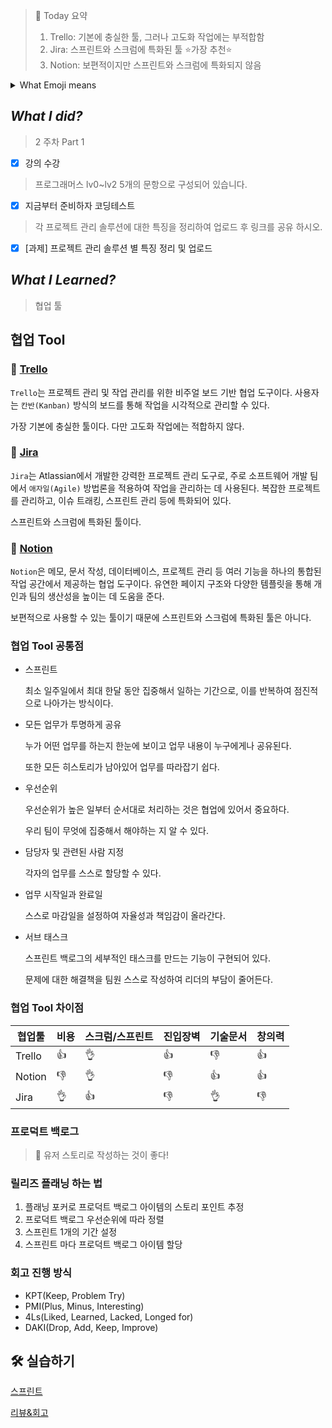 <blockquote>
🌟 Today 요약

1. Trello: 기본에 충실한 툴, 그러나 고도화 작업에는 부적합함
2. Jira: 스프린트와 스크럼에 특화된 툴 ⭐가장 추천⭐
3. Notion: 보편적이지만 스프린트와 스크럼에 특화되지 않음

</blockquote>

<details>
  <summary>What Emoji means</summary>
  <ul>
    <li>⭐ 중요</li>
    <li>📌 Pin Point, Tips</li>
    <li>🔑 Key Point</li>
    <li>✅ Check Point</li>
    <li>💬 강사의 말(인용)</li>
    <li>🚨 주의</li>
    <li>🚫 금지</li>
    <li>⛔ 여기서 잠깐!!</li>
    <li>🔖 잠깐 알아보기, 참고</li>
    <li>🙋‍♀️ 질문 있어요</li>
    <li>‼ 오류 발생</li>
    <li>❗ 문제 해결, Notice</li>
    <li>❓ 궁금한 점</li>
    <li>⁉ Why? 이유 설명</li>
    <li>❌⭕ Yes, No</li>
    <li>💡 깨달은 점, 생각해볼 점, 알아둘 것</li>
    <li>🔎 더 알아보기</li>
    <li>📖 개념 정리</li>
    <li>🚩 학습 목표, 방향, 배울 내용</li>
    <li>➡ 결론</li>
    <li>✏ 요점 정리</li>
    <li>🗂 내용 요약</li>
    <li>📢 공지</li>
    <li>⚙ 환경설정</li>
    <li>🔗 링크</li>
  </ul>
</details>

## *What I did?*

> 2 주차 Part 1
> 
- [x]  강의 수강

> 프로그래머스 lv0~lv2 5개의 문항으로 구성되어 있습니다.
> 
- [x]  지금부터 준비하자 코딩테스트

> 각 프로젝트 관리 솔루션에 대한 특징을 정리하여 업로드 후 링크를 공유 하시오.
> 
- [x]  [과제] 프로젝트 관리 솔루션 별 특징 정리 및 업로드

## *What I Learned?*

> 협업 툴
> 

## 협업 Tool

### 📎 [Trello](https://trello.com/)

`Trello`는 프로젝트 관리 및 작업 관리를 위한 비주얼 보드 기반 협업 도구이다. 사용자는 `칸반(Kanban)` 방식의 보드를 통해 작업을 시각적으로 관리할 수 있다.

가장 기본에 충실한 툴이다. 다만 고도화 작업에는 적합하지 않다.

### 📎 [Jira](https://www.atlassian.com/ko/software/jira)

`Jira`는 Atlassian에서 개발한 강력한 프로젝트 관리 도구로, 주로 소프트웨어 개발 팀에서 `애자일(Agile)` 방법론을 적용하여 작업을 관리하는 데 사용된다. 복잡한 프로젝트를 관리하고, 이슈 트래킹, 스프린트 관리 등에 특화되어 있다.

스프린트와 스크럼에 특화된 툴이다.

### 📎 [Notion](https://www.notion.so/)

`Notion`은 메모, 문서 작성, 데이터베이스, 프로젝트 관리 등 여러 기능을 하나의 통합된 작업 공간에서 제공하는 협업 도구이다. 유연한 페이지 구조와 다양한 템플릿을 통해 개인과 팀의 생산성을 높이는 데 도움을 준다.

보편적으로 사용할 수 있는 툴이기 때문에 스프린트와 스크럼에 특화된 툴은 아니다.

### 협업 Tool 공통점

- 스프린트

  최소 일주일에서 최대 한달 동안 집중해서 일하는 기간으로, 이를 반복하여 점진적으로 나아가는 방식이다.

- 모든 업무가 투명하게 공유

  누가 어떤 업무를 하는지 한눈에 보이고 업무 내용이 누구에게나 공유된다.

  또한 모든 히스토리가 남아있어 업무를 따라잡기 쉽다.

- 우선순위

  우선순위가 높은 일부터 순서대로 처리하는 것은 협업에 있어서 중요하다.

  우리 팀이 무엇에 집중해서 해야하는 지 알 수 있다.

- 담당자 및 관련된 사람 지정

  각자의 업무를 스스로 할당할 수 있다.

- 업무 시작일과 완료일

  스스로 마감일을 설정하여 자율성과 책임감이 올라간다.

- 서브 태스크
  
  스프린트 백로그의 세부적인 태스크를 만드는 기능이 구현되어 있다.
  
  문제에 대한 해결책을 팀원 스스로 작성하여 리더의 부담이 줄어든다.

### 협업 Tool 차이점

| 협업툴 | 비용 | 스크럼/스프린트 | 진입장벽 | 기술문서 | 창의력 |
| --- | --- | --- | --- | --- | --- |
| Trello | 👍 | 👌 | 👍 | 👎 | 👍 |
| Notion | 👎 | 👌 | 👎 | 👍 | 👍 |
| Jira | 👌 | 👍 | 👎 | 👌 | 👎 |

### 프로덕트 백로그

<blockquote>
📌 유저 스토리로 작성하는 것이 좋다!

</blockquote>

### 릴리즈 플래닝 하는 법

1. 플래닝 포커로 프로덕트 백로그 아이템의 스토리 포인트 추정
2. 프로덕트 백로그 우선순위에 따라 정렬
3. 스프린트 1개의 기간 설정
4. 스프린트 마다 프로덕트 백로그 아이템 할당

### 회고 진행 방식
- KPT(Keep, Problem Try)
- PMI(Plus, Minus, Interesting)
- 4Ls(Liked, Learned, Lacked, Longed for)
- DAKI(Drop, Add, Keep, Improve)

## 🛠️ 실습하기

[스프린트](https://www.notion.so/64f11f76a11a4c4a9847670eefbcc434?pvs=21)

[리뷰&회고](https://www.notion.so/b3ed569216bf43c7b0a723364f5e81a5?pvs=21)
